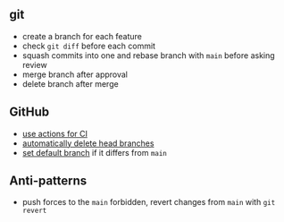 ## git

* create a branch for each feature
* check `git diff` before each commit
* squash commits into one and rebase branch with `main` before asking review
* merge branch after approval
* delete branch after merge

## GitHub

* [use actions for CI](https://github.com/features/actions)
* [automatically delete head branches](https://docs.github.com/en/repositories/configuring-branches-and-merges-in-your-repository/configuring-pull-request-merges/managing-the-automatic-deletion-of-branches)
* [set default branch](https://docs.github.com/en/repositories/configuring-branches-and-merges-in-your-repository/managing-branches-in-your-repository/changing-the-default-branch) if it differs from `main`

## Anti-patterns

* push forces to the `main` forbidden, revert changes from `main` with `git revert`
